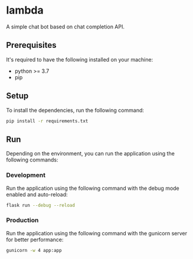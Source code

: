 # lambda

A simple chat bot based on chat completion API.

## Prerequisites

It's required to have the following installed on your machine:

- python >= 3.7
- pip

## Setup

To install the dependencies, run the following command:

```bash
pip install -r requirements.txt
```

## Run

Depending on the environment, you can run the application using the following commands:

### Development

Run the application using the following command with the debug mode enabled and auto-reload:

```bash
flask run --debug --reload
```

### Production

Run the application using the following command with the gunicorn server for better performance:

```bash
gunicorn -w 4 app:app
```
